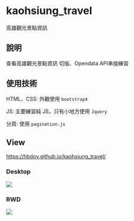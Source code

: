 # kaohsiung_travel
高雄觀光景點資訊

## 說明
查看高雄觀光景點資訊
切版、Opendata API串接練習

## 使用技術
HTML、CSS: 外觀使用 ``bootstrap4``

JS: 主要練習純 JS，只有小地方使用 ``Jquery``

分頁: 使用 ``pagination.js``

## View
https://hbdoy.github.io/kaohsiung_travel/

### Desktop
![](https://i.imgur.com/vqR5O8E.jpg)

### RWD
![](https://imgur.com/0pkV7WU.jpg)
